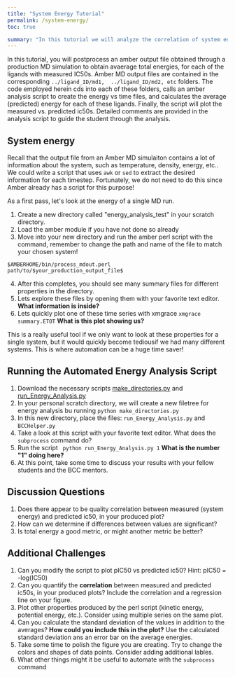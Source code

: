 ```yaml
---
title: "System Energy Tutorial"
permalink: /system-energy/
toc: true

summary: "In this tutorial we will analyze the correlation of system energy with measured ic50 values. We will also lwearn more about automation through the subprocess python command"
---
```


In this tutorial, you will postprocess an amber output file obtained through a production MD simulation
to obtain avaerage total energies, for each of the ligands with measured IC50s.
Amber MD output files are contained in the corresponding
` ../ligand_ID/md1,  ../ligand_ID/md2, etc ` folders. The code employed herein cds into each of these
folders, calls an amber analysis script to create the energy vs time files, and calculates the average
(predicted) energy for each of these ligands. Finally, the script will plot the measured vs.
predicted ic50s. Detailed comments are provided in the analysis script to guide the student through the analysis.

## System energy

Recall that the output file from an Amber MD simulaiton contains a lot of information about the system, such as
temperature, density, energy, etc.. We could write a script that uses ` awk ` or ` sed ` to extract the desired information for each timestep.
Fortunately, we do not need to do this since Amber already has a script for this purpose!

As a first pass, let's look at the energy of a single MD run.

1. Create a new directory called "energy_analysis_test" in your scratch directory.
2. Load the amber module if you have not done so already
3. Move into your new directory and run the amber perl script with the command, remember to change the path and name of the file to match your chosen system!

``` $AMBERHOME/bin/process_mdout.perl path/to/$your_production_output_file$ ```

4. After this completes, you should see many summary files for different properties in the directory.
5. Lets explore these files by opening them with your favorite text editor. **What information is inside?**
6. Lets quickly plot one of these time series with xmgrace
``` xmgrace summary.ETOT ```
**What is this plot showing us?**


This is a really useful tool if we only want to look at these properties for a single system, but it would quickly become tediousif we had many different systems. This is where automation can be a huge time saver!

## Running the Automated Energy Analysis Script ##

1. Download the necessary scripts  <a href="{{ '/assets/pdbs/make_directories.py' | prepend: site.baseurl }}">make_directories.py</a> and <a href="{{ '/assets/pdbs/run_Energy_Analysis.py' | prepend: site.baseurl }}">run_Energy_Analysis.py</a>
1. In your personal scratch directory, we will create a new filetree for energy analysis bu running `python make_directories.py`
2. In this new directory, place the files: `run_Energy_Analysis.py` and `BCCHelper.py`
3. Take a look at this script with your favorite text editor. What does the `subprocess` command do?
4. Run the script ` python run_Energy_Analysis.py 1` **What is the number "1" doing here?**
5. At this point, take some time to discuss your results with your fellow students and the BCC mentors.

## Discussion Questions ##

1. Does there appear to be quality correlation between measured (system energy) and predicted ic50, in your produced plot?
2. How can we determine if differences between values are significant?
3. Is total energy a good metric, or might another metric be better?

## Additional Challenges ##

1. Can you modify the script to plot pIC50 vs predicted ic50? Hint: pIC50 = -log(IC50)
2. Can you quantify the **correlation** between measured and predicted ic50s, in your produced plots?
Include the correlation and a regression line on your figure.
3. Plot other properties produced by the perl script (kinetic energy, potential energy, etc.). Consider using multiple series on the same plot.
4. Can you calculate the standard deviation of the values in addition to the averages? **How could you
include this in the plot?** Use the calculated standard deviation ans an error bar on the average energies.
5. Take some time to polish the figure you are creating. Try to change the colors and shapes of data points. Consider adding additional lables.
6. What other things might it be useful to automate with the `subprocess` command















